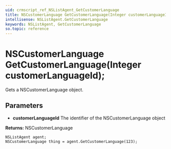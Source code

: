 ```yaml
---
uid: crmscript_ref_NSListAgent_GetCustomerLanguage
title: NSCustomerLanguage GetCustomerLanguage(Integer customerLanguageId);
intellisense: NSListAgent.GetCustomerLanguage
keywords: NSListAgent, GetCustomerLanguage
so.topic: reference
---
```


# NSCustomerLanguage GetCustomerLanguage(Integer customerLanguageId);

Gets a NSCustomerLanguage object.

## Parameters

* **customerLanguageId** The identifier of the NSCustomerLanguage object

**Returns:** NSCustomerLanguage

```crmscript
NSListAgent agent;
NSCustomerLanguage thing = agent.GetCustomerLanguage(123);
```

